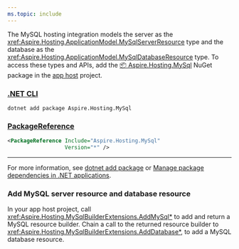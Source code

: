 ```yaml
---
ms.topic: include
---
```


The MySQL hosting integration models the server as the <xref:Aspire.Hosting.ApplicationModel.MySqlServerResource> type and the database as the <xref:Aspire.Hosting.ApplicationModel.MySqlDatabaseResource> type. To access these types and APIs, add the [📦 Aspire.Hosting.MySql](https://www.nuget.org/packages/Aspire.Hosting.MySql) NuGet package in the [app host](xref:dotnet/aspire/app-host) project.

### [.NET CLI](#tab/dotnet-cli)

```dotnetcli
dotnet add package Aspire.Hosting.MySql
```

### [PackageReference](#tab/package-reference)

```xml
<PackageReference Include="Aspire.Hosting.MySql"
                  Version="*" />
```

---

For more information, see [dotnet add package](/dotnet/core/tools/dotnet-add-package) or [Manage package dependencies in .NET applications](/dotnet/core/tools/dependencies).

### Add MySQL server resource and database resource

In your app host project, call <xref:Aspire.Hosting.MySqlBuilderExtensions.AddMySql*> to add and return a MySQL resource builder. Chain a call to the returned resource builder to <xref:Aspire.Hosting.MySqlBuilderExtensions.AddDatabase*>, to add a MySQL database resource.
